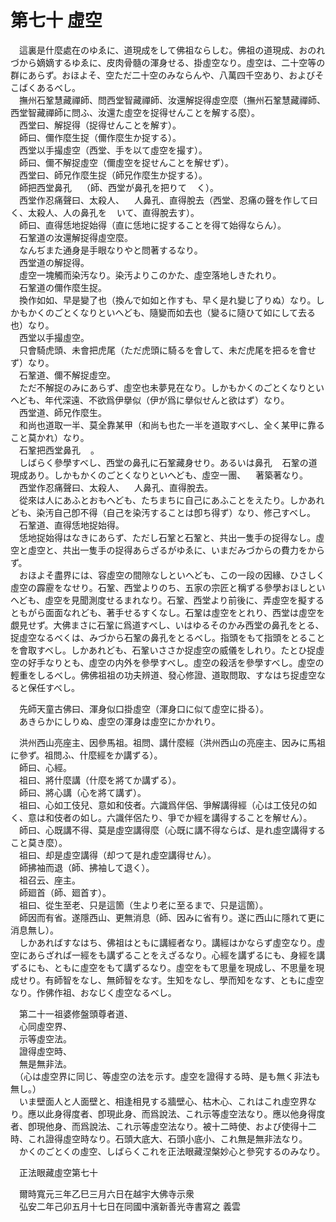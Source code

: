 # 第七十 虛空
　這裏是什麼處在のゆゑに、道現成をして佛祖ならしむ。佛祖の道現成、おのれづから嫡嫡するゆゑに、皮肉骨髓の渾身せる、掛虛空なり。虛空は、二十空等の群にあらず。おほよそ、空ただ二十空のみならんや、八萬四千空あり、およびそこばくあるべし。  
　撫州石鞏慧藏禪師、問西堂智藏禪師、汝還解捉得虛空麼（撫州石鞏慧藏禪師、西堂智藏禪師に問ふ、汝還た虛空を捉得せんことを解する麼）。  
　西堂曰、解捉得（捉得せんことを解す）。  
　師曰、儞作麼生捉（儞作麼生か捉する）。  
　西堂以手撮虛空（西堂、手を以て虛空を撮す）。  
　師曰、儞不解捉虛空（儞虛空を捉せんことを解せず）。  
　西堂曰、師兄作麼生捉（師兄作麼生か捉する）。  
　師把西堂鼻孔<img width="16" height="16" src="_c1Jwc2P.png" border="0">（師、西堂が鼻孔を把りて<img width="16" height="16" src="_c1Jwc2P.png" border="0">く）。  
　西堂作忍痛聲曰、太殺人、<img width="16" height="16" src="_c1Jwc2P.png" border="0">人鼻孔、直得脫去（西堂、忍痛の聲を作して曰く、太殺人、人の鼻孔を<img width="16" height="16" src="_c1Jwc2P.png" border="0">いて、直得脫去す）。  
　師曰、直得恁地捉始得（直に恁地に捉することを得て始得ならん）。  
　石鞏道の汝還解捉得虛空麼。  
　なんぢまた通身是手眼なりやと問著するなり。  
　西堂道の解捉得。  
　虛空一塊觸而染汚なり。染汚よりこのかた、虛空落地しきたれり。  
　石鞏道の儞作麼生捉。  
　換作如如、早是變了也（換んで如如と作すも、早く是れ變じ了りぬ）なり。しかもかくのごとくなりといへども、隨變而如去也（變るに隨ひて如にして去る也）なり。  
　西堂以手撮虛空。  
　只會騎虎頭、未會把虎尾（ただ虎頭に騎るを會して、未だ虎尾を把るを會せず）なり。  
　石鞏道、儞不解捉虛空。  
　ただ不解捉のみにあらず、虛空也未夢見在なり。しかもかくのごとくなりといへども、年代深遠、不欲爲伊擧似（伊が爲に擧似せんと欲はず）なり。  
　西堂道、師兄作麼生。  
　和尚也道取一半、莫全靠某甲（和尚も也た一半を道取すべし、全く某甲に靠ること莫かれ）なり。  
　石鞏把西堂鼻孔<img width="16" height="16" src="_c1Jwc2P.png" border="0">。  
　しばらく參學すべし、西堂の鼻孔に石鞏藏身せり。あるいは鼻孔<img width="16" height="16" src="_c1Jwc2P.png" border="0">石鞏の道現成あり。しかもかくのごとくなりといへども、虛空一團、<img width="16" height="16" src="_cr4aF7j.png" border="0">著築著なり。  
　西堂作忍痛聲曰、太殺人、<img width="16" height="16" src="_c1Jwc2P.png" border="0">人鼻孔、直得脫去。  
　從來は人にあふとおもへども、たちまちに自己にあふことをえたり。しかあれども、染汚自己卽不得（自己を染汚することは卽ち得ず）なり、修己すべし。  
　石鞏道、直得恁地捉始得。  
　恁地捉始得はなきにあらず、ただし石鞏と石鞏と、共出一隻手の捉得なし。虛空と虛空と、共出一隻手の捉得あらざるがゆゑに、いまだみづからの費力をからず。  
　おほよそ盡界には、容虛空の間隙なしといへども、この一段の因緣、ひさしく虛空の霹靂をなせり。石鞏、西堂よりのち、五家の宗匠と稱ずる參學おほしといへども、虛空を見聞測度せるまれなり。石鞏、西堂より前後に、弄虛空を擬するともがら面面なれども、著手せるすくなし。石鞏は虛空をとれり、西堂は虛空を覷見せず。大佛まさに石鞏に爲道すべし、いはゆるそのかみ西堂の鼻孔をとる、捉虛空なるべくは、みづから石鞏の鼻孔をとるべし。指頭をもて指頭をとることを會取すべし。しかあれども、石鞏いささか捉虛空の威儀をしれり。たとひ捉虛空の好手なりとも、虛空の内外を參學すべし。虛空の殺活を參學すべし。虛空の輕重をしるべし。佛佛祖祖の功夫辨道、發心修證、道取問取、すなはち捉虛空なると保任すべし。  
  
　先師天童古佛曰、渾身似口掛虛空（渾身口に似て虛空に掛る）。  
　あきらかにしりぬ、虛空の渾身は虛空にかかれり。  
  
　洪州西山亮座主、因參馬祖。祖問、講什麼經（洪州西山の亮座主、因みに馬祖に參ず。祖問ふ、什麼經をか講ずる）。  
　師曰、心經。  
　祖曰、將什麼講（什麼を將てか講ずる）。  
　師曰、將心講（心を將て講ず）。  
　祖曰、心如工伎兒、意如和伎者。六識爲伴侶、爭解講得經（心は工伎兒の如く、意は和伎者の如し。六識伴侶たり、爭でか經を講得することを解せん）。  
　師曰、心既講不得、莫是虛空講得麼（心既に講不得ならば、是れ虛空講得すること莫き麼）。  
　祖曰、却是虛空講得（却つて是れ虛空講得せん）。  
　師拂袖而退（師、拂袖して退く）。  
　祖召云、座主。  
　師廻首（師、廻首す）。  
　祖曰、從生至老、只是這箇（生より老に至るまで、只是這箇）。  
　師因而有省。遂隱西山、更無消息（師、因みに省有り。遂に西山に隱れて更に消息無し）。  
　しかあればすなはち、佛祖はともに講經者なり。講經はかならず虛空なり。虛空にあらざれば一經をも講ずることをえざるなり。心經を講ずるにも、身經を講ずるにも、ともに虛空をもて講ずるなり。虛空をもて思量を現成し、不思量を現成せり。有師智をなし、無師智をなす。生知をなし、學而知をなす、ともに虛空なり。作佛作祖、おなじく虛空なるべし。  
  
　第二十一祖婆修盤頭尊者道、  
　心同虛空界、  
　示等虛空法。  
　證得虛空時、  
　無是無非法。  
　（心は虛空界に同じ、等虛空の法を示す。虛空を證得する時、是も無く非法も無し。）  
　いま壁面人と人面壁と、相逢相見する牆壁心、枯木心、これはこれ虛空界なり。應以此身得度者、卽現此身、而爲說法、これ示等虛空法なり。應以他身得度者、卽現他身、而爲說法、これ示等虛空法なり。被十二時使、および使得十二時、これ證得虛空時なり。石頭大底大、石頭小底小、これ無是無非法なり。  
　かくのごとくの虛空、しばらくこれを正法眼藏涅槃妙心と參究するのみなり。  
  
　正法眼藏虛空第七十  
  
　爾時寬元三年乙巳三月六日在越宇大佛寺示衆  
　弘安二年己卯五月十七日在同國中濱新善光寺書寫之 義雲